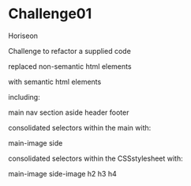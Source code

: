 # Challenge01
Horiseon

Challenge to refactor a supplied code


replaced non-semantic html elements

with semantic html elements

including:

main
nav
section
aside
header
footer

consolidated selectors within the main with:

main-image
side

consolidated selectors within the CSSstylesheet with:

main-image
side-image
h2
h3
h4





